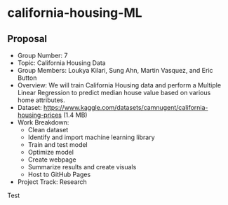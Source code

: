 # california-housing-ML

## Proposal
- Group Number: 7
- Topic: California Housing Data
- Group Members: Loukya Kilari, Sung Ahn, Martin Vasquez, and Eric Button
- Overview: We will train California Housing data and perform a Multiple Linear Regression to predict median house value based on various home attributes.
- Dataset: https://www.kaggle.com/datasets/camnugent/california-housing-prices (1.4 MB)
- Work Breakdown:
  - Clean dataset
  - Identify and import machine learning library
  - Train and test model
  - Optimize model
  - Create webpage
  - Summarize results and create visuals
  - Host to GitHub Pages 
- Project Track: Research
 
Test